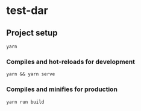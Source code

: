 # test-dar

## Project setup
```
yarn
```

### Compiles and hot-reloads for development
```
yarn && yarn serve
```

### Compiles and minifies for production
```
yarn run build
```